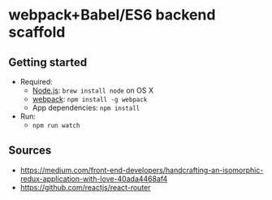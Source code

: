 # webpack+Babel/ES6 backend scaffold

## Getting started

* Required:
    * [Node.js](http://nodejs.org): `brew install node` on OS X
    * [webpack](https://webpack.github.io): `npm install -g webpack`
    * App dependencies: `npm install`
* Run:
    * `npm run watch`

## Sources

* https://medium.com/front-end-developers/handcrafting-an-isomorphic-redux-application-with-love-40ada4468af4
* https://github.com/reactjs/react-router
